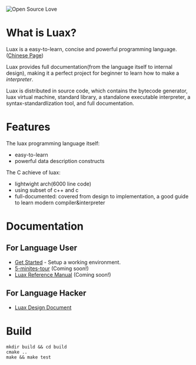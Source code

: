 ![Open Source Love](https://badges.frapsoft.com/os/mit/mit.svg?v=102)

# What is Luax?

 Luax is a easy-to-learn, concise and powerful programming language. ([Chinese Page](./doc/doc-zh/README.md))

 Luax provides full documentation(from the language itself to internal design), making it a perfect project for beginner to learn how to make a *interpreter*.

 Luax is distributed in source code, which contains the bytecode generator, luax virtual machine, standard library, a standalone executable interpreter, a syntax-standardlization tool, and full documentation.


# Features

The luax programming language itself:
 + easy-to-learn
 + powerful data description constructs

The C achieve of luax:
 + lightwight arch(6000 line code)
 + using subset of c++ and c
 + full-documented: covered from design to implementation, a good guide to learn modern compiler&amp;interpreter


# Documentation

## For Language User

 + [Get Started](./doc/get-started.md) - Setup a working environment.
 + [5-minites-tour](./doc/5-minites-tour.md) (Coming soon!)
 + [Luax Reference Manual](./doc/luax_reference_manual.md) (Coming soon!)

## For Language Hacker

 + [Luax Design Document](./doc/luax_design_document.md)


# Build

```shell
mkdir build && cd build
cmake ..
make && make test
```
